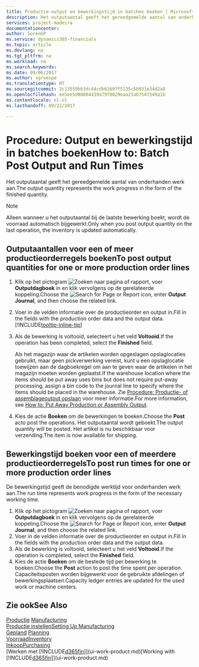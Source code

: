 ```yaml
---
title: Productie-output en bewerkingstijd in batches boeken | Microsoft Docs
description: Het outputaantal geeft het gereedgemelde aantal van onderhanden werk aan.
services: project-madeira
documentationcenter: 
author: SorenGP
ms.service: dynamics365-financials
ms.topic: article
ms.devlang: na
ms.tgt_pltfrm: na
ms.workload: na
ms.search.keywords: 
ms.date: 09/06/2017
ms.author: sgroespe
ms.translationtype: HT
ms.sourcegitcommit: 2c13559bb3dc44cdb61697f5135c5b931e34d2a8
ms.openlocfilehash: ee5ee5d08804439a79f8029eaa25ab7547349a1b
ms.contentlocale: nl-nl
ms.lasthandoff: 09/22/2017

---
```

# <a name="how-to-batch-post-output-and-run-times"></a><span data-ttu-id="4ff85-103">Procedure: Output en bewerkingstijd in batches boeken</span><span class="sxs-lookup"><span data-stu-id="4ff85-103">How to: Batch Post Output and Run Times</span></span>
<span data-ttu-id="4ff85-104">Het outputaantal geeft het gereedgemelde aantal van onderhanden werk aan.</span><span class="sxs-lookup"><span data-stu-id="4ff85-104">The output quantity represents the work progress in the form of the finished quantity.</span></span>  

> [!NOTE]
> <span data-ttu-id="4ff85-105">Alleen wanneer u het outputaantal bij de laatste bewerking boekt, wordt de voorraad automatisch bijgewerkt.</span><span class="sxs-lookup"><span data-stu-id="4ff85-105">Only when you post output quantity on the last operation, the inventory is updated automatically.</span></span>  

## <a name="to-post-output-quantities-for-one-or-more-production-order-lines"></a><span data-ttu-id="4ff85-106">Outputaantallen voor een of meer productieorderregels boeken</span><span class="sxs-lookup"><span data-stu-id="4ff85-106">To post output quantities for one or more production order lines</span></span>
1. <span data-ttu-id="4ff85-107">Klik op het pictogram ![Zoeken naar pagina of rapport](media/ui-search/search_small.png "pictogram Zoeken naar pagina of rapport"), voer **Outputdagboek** in en klik vervolgens op de gerelateerde koppeling.</span><span class="sxs-lookup"><span data-stu-id="4ff85-107">Choose the ![Search for Page or Report](media/ui-search/search_small.png "Search for Page or Report icon") icon, enter **Output Journal**, and then choose the related link.</span></span>  
2. <span data-ttu-id="4ff85-108">Voer in de velden informatie over de productieorder en output in.</span><span class="sxs-lookup"><span data-stu-id="4ff85-108">Fill in the fields with the production order data and the output data.</span></span> [!INCLUDE[tooltip-inline-tip](includes/tooltip-inline-tip_md.md)]
3. <span data-ttu-id="4ff85-109">Als de bewerking is voltooid, selecteert u het veld **Voltooid**.</span><span class="sxs-lookup"><span data-stu-id="4ff85-109">If the operation has been completed, select the **Finished** field.</span></span>  

    <span data-ttu-id="4ff85-110">Als het magazijn waar de artikelen worden opgeslagen opslaglocaties gebruikt, maar geen pickverwerking vereist, kunt u  een opslaglocatie toewijzen aan de dagboekregel om aan te geven waar de artikelen in het magazijn moeten worden geplaatst.</span><span class="sxs-lookup"><span data-stu-id="4ff85-110">If the warehouse location where the items should be put away uses bins but does not require put-away processing,  assign a bin code to the journal line to specify where the items should be placed in the warehouse.</span></span> <span data-ttu-id="4ff85-111">Zie [Procedure: Productie- of assemblageoutput opslaan](warehouse-how-to-put-away-production-output.md) voor meer informatie.</span><span class="sxs-lookup"><span data-stu-id="4ff85-111">For more information, see [How to: Put Away Production or Assembly Output](warehouse-how-to-put-away-production-output.md).</span></span>  

4. <span data-ttu-id="4ff85-112">Kies de actie **Boeken** om de bewerkingen te boeken.</span><span class="sxs-lookup"><span data-stu-id="4ff85-112">Choose the **Post** acto post the operations.</span></span> <span data-ttu-id="4ff85-113">Het outputaantal wordt geboekt.</span><span class="sxs-lookup"><span data-stu-id="4ff85-113">The output quantity will be posted.</span></span> <span data-ttu-id="4ff85-114">Het artikel is nu beschikbaar voor verzending.</span><span class="sxs-lookup"><span data-stu-id="4ff85-114">The item is now available for shipping.</span></span>  

## <a name="to-post-run-times-for-one-or-more-production-order-lines"></a><span data-ttu-id="4ff85-115">Bewerkingstijd boeken voor een of meerdere productieorderregels</span><span class="sxs-lookup"><span data-stu-id="4ff85-115">To post run times for one or more production order lines</span></span>
<span data-ttu-id="4ff85-116">De bewerkingstijd geeft de benodigde werktijd voor onderhanden werk aan.</span><span class="sxs-lookup"><span data-stu-id="4ff85-116">The run time represents work progress in the form of the necessary working time.</span></span>    

1.  <span data-ttu-id="4ff85-117">Klik op het pictogram ![Zoeken naar pagina of rapport](media/ui-search/search_small.png "pictogram Zoeken naar pagina of rapport"), voer **Outputdagboek** in en klik vervolgens op de gerelateerde koppeling.</span><span class="sxs-lookup"><span data-stu-id="4ff85-117">Choose the ![Search for Page or Report](media/ui-search/search_small.png "Search for Page or Report icon") icon, enter **Output Journal**, and then choose the related link.</span></span>  
2. <span data-ttu-id="4ff85-118">Voer in de velden informatie over de productieorder en output in.</span><span class="sxs-lookup"><span data-stu-id="4ff85-118">Fill in the fields with the production order data and the output data.</span></span>  
3.  <span data-ttu-id="4ff85-119">Als de bewerking is voltooid, selecteert u het veld **Voltooid**.</span><span class="sxs-lookup"><span data-stu-id="4ff85-119">If the operation is completed, select the **Finished** field.</span></span>  
4. <span data-ttu-id="4ff85-120">Kies de actie **Boeken** om de bestede tijd per bewerking te boeken.</span><span class="sxs-lookup"><span data-stu-id="4ff85-120">Choose the **Post** action to post the time spent per operation.</span></span> <span data-ttu-id="4ff85-121">Capaciteitsposten worden bijgewerkt voor de gebruikte afdelingen of bewerkingsplaatsen.</span><span class="sxs-lookup"><span data-stu-id="4ff85-121">Capacity ledger entries are updated for the used work or machine centers.</span></span>

## <a name="see-also"></a><span data-ttu-id="4ff85-122">Zie ook</span><span class="sxs-lookup"><span data-stu-id="4ff85-122">See Also</span></span>  
<span data-ttu-id="4ff85-123">[Productie](production-manage-manufacturing.md)  </span><span class="sxs-lookup"><span data-stu-id="4ff85-123">[Manufacturing](production-manage-manufacturing.md)  </span></span>  
[<span data-ttu-id="4ff85-124">Productie instellen</span><span class="sxs-lookup"><span data-stu-id="4ff85-124">Setting Up Manufacturing</span></span>](production-configure-production-processes.md)  
<span data-ttu-id="4ff85-125">[Gepland](production-planning.md)    </span><span class="sxs-lookup"><span data-stu-id="4ff85-125">[Planning](production-planning.md)    </span></span>  
[<span data-ttu-id="4ff85-126">Voorraad</span><span class="sxs-lookup"><span data-stu-id="4ff85-126">Inventory</span></span>](inventory-manage-inventory.md)  
[<span data-ttu-id="4ff85-127">Inkoop</span><span class="sxs-lookup"><span data-stu-id="4ff85-127">Purchasing</span></span>](purchasing-manage-purchasing.md)  
<span data-ttu-id="4ff85-128">[Werken met [!INCLUDE[d365fin](includes/d365fin_md.md)]](ui-work-product.md)</span><span class="sxs-lookup"><span data-stu-id="4ff85-128">[Working with [!INCLUDE[d365fin](includes/d365fin_md.md)]](ui-work-product.md)</span></span>

